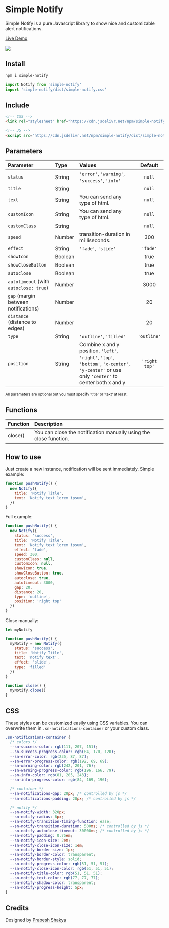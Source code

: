 # Simple Notify

Simple Notify is a pure Javascript library to show nice and customizable alert notifications.

[Live Demo](https://simple-notify.github.io/simple-notify/)

![](./demo/assets/types.png)

## Install

```bash
npm i simple-notify
```

```js
import Notify from 'simple-notify'
import 'simple-notify/dist/simple-notify.css'
```

## Include

```html
<!-- CSS -->
<link rel="stylesheet" href="https://cdn.jsdelivr.net/npm/simple-notify/dist/simple-notify.css" />

<!-- JS -->
<script src="https://cdn.jsdelivr.net/npm/simple-notify/dist/simple-notify.min.js"></script>
```

## Parameters

| Parameter                                   | Type    | Values                                                                                                                                       |    Default    |
| :------------------------------------------ | :------ | :------------------------------------------------------------------------------------------------------------------------------------------- | :-----------: |
| `status`                                    | String  | `'error'`, `'warning'`, `'success'`, `'info'`                                                                                                |    `null`     |
| `title`                                     | String  |                                                                                                                                              |    `null`     |
| `text`                                      | String  | You can send any type of html.                                                                                                               |    `null`     |
| `customIcon`                                | String  | You can send any type of html.                                                                                                               |    `null`     |
| `customClass`                               | String  |                                                                                                                                              |    `null`     |
| `speed`                                     | Number  | transition-duration in milliseconds.                                                                                                         |      300      |
| `effect`                                    | String  | `'fade'`, `'slide'`                                                                                                                          |   `'fade'`    |
| `showIcon`                                  | Boolean |                                                                                                                                              |     true      |
| `showCloseButton`                           | Boolean |                                                                                                                                              |     true      |
| `autoclose`                                 | Boolean |                                                                                                                                              |     true     |
| `autotimeout` (with `autoclose: true`) | Number  |                                                                                                                                              |     3000      |
| `gap` (margin between notifications)        | Number  |                                                                                                                                              |      20       |
| `distance` (distance to edges)              | Number  |                                                                                                                                              |      20       |
| `type`                   | String  | `'outline'`, `'filled'`                                                                                                                                     |       `'outline'`       |
| `position`                                  | String  | Combine x and y position. `'left'`, `'right'`, `'top'`, `'bottom'`, `'x-center'`, `'y-center'` or use only `'center'` to center both x and y | `'right top'` |

<sub>All parameters are optional but you must specify 'title' or 'text' at least.</sub>

## Functions

| Function | Description                                                       |
| :------- | :---------------------------------------------------------------- |
| close()  | You can close the notification manually using the close function. |

## How to use

Just create a new instance, notification will be sent immediately. Simple example:

```js
function pushNotify() {
  new Notify({
    title: 'Notify Title',
    text: 'Notify text lorem ipsum',
  })
}
```

Full example:

```js
function pushNotify() {
  new Notify({
    status: 'success',
    title: 'Notify Title',
    text: 'Notify text lorem ipsum',
    effect: 'fade',
    speed: 300,
    customClass: null,
    customIcon: null,
    showIcon: true,
    showCloseButton: true,
    autoclose: true,
    autotimeout: 3000,
    gap: 20,
    distance: 20,
    type: 'outline',
    position: 'right top'
  })
}
```

Close manually:

```js
let myNotify

function pushNotify() {
  myNotify = new Notify({
    status: 'success',
    title: 'Notify Title',
    text: 'notify text',
    effect: 'slide',
    type: 'filled'
  })
}

function close() {
  myNotify.close()
}
```

## CSS

These styles can be customized easily using CSS variables. You can overwrite them in `.sn-notifications-container` or your custom class.

```css
.sn-notifications-container {
  /* colors */
  --sn-success-color: rgb(111, 207, 151);
  --sn-success-progress-color: rgb(84, 170, 120);
  --sn-error-color: rgb(235, 87, 87);
  --sn-error-progress-color: rgb(192, 69, 69);
  --sn-warning-color: rgb(242, 201, 76);
  --sn-warning-progress-color: rgb(196, 166, 79);
  --sn-info-color: rgb(81, 205, 243);
  --sn-info-progress-color: rgb(84, 169, 196);

  /* container */
  --sn-notifications-gap: 20px; /* controlled by js */
  --sn-notifications-padding: 20px; /* controlled by js */

  /* notify */
  --sn-notify-width: 320px;
  --sn-notify-radius: 6px;
  --sn-notify-transition-timing-function: ease;
  --sn-notify-transition-duration: 500ms; /* controlled by js */
  --sn-notify-autoclose-timeout: 30000ms; /* controlled by js */
  --sn-notify-padding: 0.75em;
  --sn-notify-icon-size: 2em;
  --sn-notify-close-icon-size: 1em;
  --sn-notify-border-size: 1px;
  --sn-notify-border-color: transparent;
  --sn-notify-border-style: solid;
  --sn-notify-progress-color: rgb(51, 51, 51);
  --sn-notify-close-icon-color: rgb(51, 51, 51);
  --sn-notify-title-color: rgb(51, 51, 51);
  --sn-notify-text-color: rgb(77, 77, 77);
  --sn-notify-shadow-color: transparent;
  --sn-notify-progress-height: 5px;
}
```

## Credits

Designed by [Prabesh Shakya](https://www.figma.com/@prabesh)
